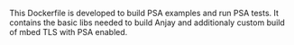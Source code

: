 This Dockerfile is developed to build PSA examples and run PSA tests.
It contains the basic libs needed to build Anjay and additionaly custom build
of mbed TLS with PSA enabled.

